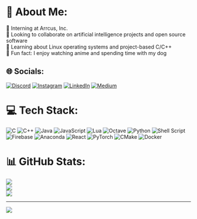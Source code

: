 # 💫 About Me:
🏢 Interning at Arrcus, Inc.<br>🤝 Looking to collaborate on artificial intelligence projects and open source software<br>📝 Learning about Linux operating systems and project-based C/C++<br>🐶  Fun fact: I enjoy watching anime and spending time with my dog


## 🌐 Socials:
[![Discord](https://img.shields.io/badge/Discord-%237289DA.svg?logo=discord&logoColor=white)](htttps://discord.gg/owhan#3489) [![Instagram](https://img.shields.io/badge/Instagram-%23E4405F.svg?logo=Instagram&logoColor=white)](https://instagram.com/prod.arhan) [![LinkedIn](https://img.shields.io/badge/LinkedIn-%230077B5.svg?logo=linkedin&logoColor=white)](https://linkedin.com/in/arhanjain) [![Medium](https://img.shields.io/badge/Medium-12100E?logo=medium&logoColor=white)](https://medium.com/@arhanjain) 

# 💻 Tech Stack:
![C](https://img.shields.io/badge/c-%2300599C.svg?style=for-the-badge&logo=c&logoColor=white) ![C++](https://img.shields.io/badge/c++-%2300599C.svg?style=for-the-badge&logo=c%2B%2B&logoColor=white) ![Java](https://img.shields.io/badge/java-%23ED8B00.svg?style=for-the-badge&logo=java&logoColor=white) ![JavaScript](https://img.shields.io/badge/javascript-%23323330.svg?style=for-the-badge&logo=javascript&logoColor=%23F7DF1E) ![Lua](https://img.shields.io/badge/lua-%232C2D72.svg?style=for-the-badge&logo=lua&logoColor=white) ![Octave](https://img.shields.io/badge/OCTAVE-darkblue?style=for-the-badge&logo=octave&logoColor=fcd683) ![Python](https://img.shields.io/badge/python-3670A0?style=for-the-badge&logo=python&logoColor=ffdd54) ![Shell Script](https://img.shields.io/badge/shell_script-%23121011.svg?style=for-the-badge&logo=gnu-bash&logoColor=white) ![Firebase](https://img.shields.io/badge/firebase-%23039BE5.svg?style=for-the-badge&logo=firebase) ![Anaconda](https://img.shields.io/badge/Anaconda-%2344A833.svg?style=for-the-badge&logo=anaconda&logoColor=white) ![React](https://img.shields.io/badge/react-%2320232a.svg?style=for-the-badge&logo=react&logoColor=%2361DAFB) ![PyTorch](https://img.shields.io/badge/PyTorch-%23EE4C2C.svg?style=for-the-badge&logo=PyTorch&logoColor=white) ![CMake](https://img.shields.io/badge/CMake-%23008FBA.svg?style=for-the-badge&logo=cmake&logoColor=white) ![Docker](https://img.shields.io/badge/docker-%230db7ed.svg?style=for-the-badge&logo=docker&logoColor=white)
# 📊 GitHub Stats:
![](https://github-readme-stats.vercel.app/api?username=arhanjain&theme=highcontrast&hide_border=false&include_all_commits=false&count_private=true)<br/>
![](https://github-readme-streak-stats.herokuapp.com/?user=arhanjain&theme=highcontrast&hide_border=false)<br/>
![](https://github-readme-stats.vercel.app/api/top-langs/?username=arhanjain&theme=highcontrast&hide_border=false&include_all_commits=false&count_private=true&layout=compact)

---
[![](https://visitcount.itsvg.in/api?id=arhanjain&icon=0&color=7)](https://visitcount.itsvg.in)
